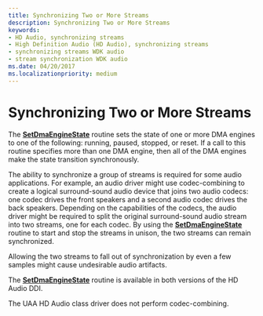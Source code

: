```yaml
---
title: Synchronizing Two or More Streams
description: Synchronizing Two or More Streams
keywords:
- HD Audio, synchronizing streams
- High Definition Audio (HD Audio), synchronizing streams
- synchronizing streams WDK audio
- stream synchronization WDK audio
ms.date: 04/20/2017
ms.localizationpriority: medium
---
```


# Synchronizing Two or More Streams


The [**SetDmaEngineState**](/windows-hardware/drivers/ddi/hdaudio/nc-hdaudio-pset_dma_engine_state) routine sets the state of one or more DMA engines to one of the following: running, paused, stopped, or reset. If a call to this routine specifies more than one DMA engine, then all of the DMA engines make the state transition synchronously.

The ability to synchronize a group of streams is required for some audio applications. For example, an audio driver might use codec-combining to create a logical surround-sound audio device that joins two audio codecs: one codec drives the front speakers and a second audio codec drives the back speakers. Depending on the capabilities of the codecs, the audio driver might be required to split the original surround-sound audio stream into two streams, one for each codec. By using the [**SetDmaEngineState**](/windows-hardware/drivers/ddi/hdaudio/nc-hdaudio-pset_dma_engine_state) routine to start and stop the streams in unison, the two streams can remain synchronized.

Allowing the two streams to fall out of synchronization by even a few samples might cause undesirable audio artifacts.

The [**SetDmaEngineState**](/windows-hardware/drivers/ddi/hdaudio/nc-hdaudio-pset_dma_engine_state) routine is available in both versions of the HD Audio DDI.

The UAA HD Audio class driver does not perform codec-combining.

 

